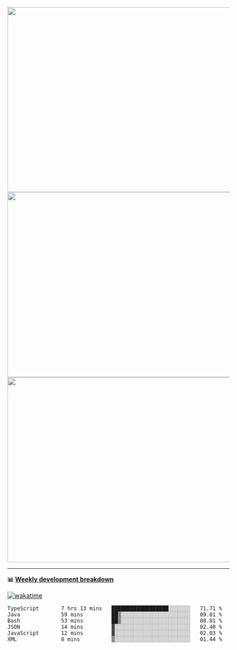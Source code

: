 <p float="left" align="middle"><img src="https://user-images.githubusercontent.com/56089155/195064669-12bd89bb-53c9-44b1-9fd8-993f93f585e1.png" width="600px" height="420px">
<img src="https://user-images.githubusercontent.com/56089155/195064706-c37aa3c8-f669-46c9-abba-1eadcbb910c5.png" width="600px" height="420px">
<img src="https://user-images.githubusercontent.com/56089155/195064753-0de674c7-4fc7-4831-a8a5-402e19cc77be.png" width="600px" height="420px"></p>

<hr />

**📊 [Weekly development breakdown](https://wakatime.com/@Ari24)**

[![wakatime](https://wakatime.com/badge/user/ca34c016-707f-4382-84cf-1823913a1423.svg)](https://wakatime.com/@ca34c016-707f-4382-84cf-1823913a1423)

<!--START_SECTION:waka-->

```text
TypeScript       7 hrs 13 mins   ██████████████████░░░░░░░   71.71 %
Java             59 mins         ██▒░░░░░░░░░░░░░░░░░░░░░░   09.81 %
Bash             53 mins         ██▒░░░░░░░░░░░░░░░░░░░░░░   08.81 %
JSON             14 mins         ▓░░░░░░░░░░░░░░░░░░░░░░░░   02.40 %
JavaScript       12 mins         ▓░░░░░░░░░░░░░░░░░░░░░░░░   02.03 %
XML              8 mins          ▒░░░░░░░░░░░░░░░░░░░░░░░░   01.44 %
```

<!--END_SECTION:waka-->
